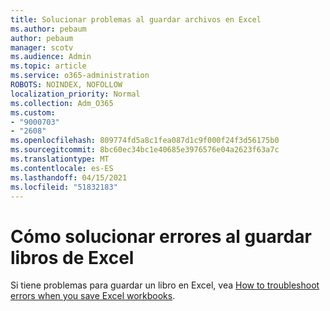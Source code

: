 ```yaml
---
title: Solucionar problemas al guardar archivos en Excel
ms.author: pebaum
author: pebaum
manager: scotv
ms.audience: Admin
ms.topic: article
ms.service: o365-administration
ROBOTS: NOINDEX, NOFOLLOW
localization_priority: Normal
ms.collection: Adm_O365
ms.custom:
- "9000703"
- "2608"
ms.openlocfilehash: 809774fd5a8c1fea087d1c9f000f24f3d56175b0
ms.sourcegitcommit: 8bc60ec34bc1e40685e3976576e04a2623f63a7c
ms.translationtype: MT
ms.contentlocale: es-ES
ms.lasthandoff: 04/15/2021
ms.locfileid: "51832183"
---
```

# <a name="how-to-troubleshoot-errors-when-you-save-excel-workbooks"></a>Cómo solucionar errores al guardar libros de Excel

Si tiene problemas para guardar un libro en Excel, vea [ How to troubleshoot errors when you save Excel workbooks](https://docs.microsoft.com/office/troubleshoot/excel/issue-when-save-excel-workbooks).
